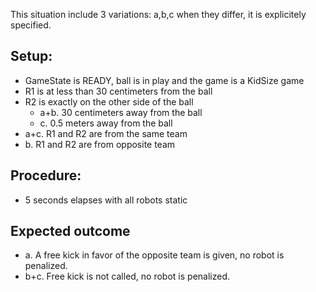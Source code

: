 This situation include 3 variations: a,b,c when they differ, it is explicitely
specified.

## Setup:

- GameState is READY, ball is in play and the game is a KidSize game
- R1 is at less than 30 centimeters from the ball
- R2 is exactly on the other side of the ball
  - a+b. 30 centimeters away from the ball
  - c. 0.5 meters away from the ball
- a+c. R1 and R2 are from the same team
- b. R1 and R2 are from opposite team

## Procedure:

- 5 seconds elapses with all robots static

## Expected outcome

- a. A free kick in favor of the opposite team is given, no robot is penalized.
- b+c. Free kick is not called, no robot is penalized.
